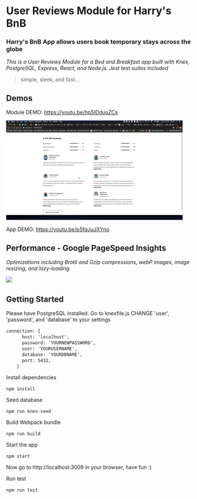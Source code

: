 # User Reviews Module for Harry's BnB 
### Harry's BnB App allows users book temporary stays across the globe
*This is a User Reviews Module for a Bed and Breakfast app built with Knex, PostgreSQL, Express, React, and Node.js. Jest test suites included*

> simple, sleek, and fast...

## Demos 

Module DEMO: https://youtu.be/hp5IDduuZCs

![](HARRYBNB_REVIEWS_DEMO.gif)

App DEMO: https://youtu.be/p5fqJuJXYno


## Performance - Google PageSpeed Insights
*Optimizations including Brotli and Gzip compressions, webP images, image resizing, and lazy-loading.*


![](https://i.imgur.com/QaQ4tsp.png)


## Getting Started 
Please have PostgreSQL installed. Go to knexfile.js
CHANGE 'user', 'password', and 'database' to your settings
```
connection: {
      host: 'localhost',
      password: 'YOURNEWPASSWORD',
      user: 'YOURUSERNAME',
      database: 'YOURDBNAME',
      port: 5432,
    }
```


Install dependencies
```
npm install
```

Seed database
```
npm run knex-seed
```

Build Webpack bundle

```
npm run build
```

Start the app
```
npm start
```

Now go to http://localhost:3009 in your browser, have fun :)


Run test
```
npm run test
```


